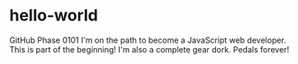 # hello-world
GitHub Phase 0101
I'm on the path to become a JavaScript web developer. This is part of the beginning!
I'm also a complete gear dork. Pedals forever!
